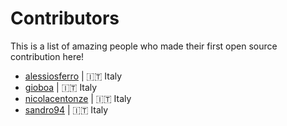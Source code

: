 # Contributors

This is a list of amazing people who made their first open source contribution here!

<!-- Add your name below this line -->
- [alessiosferro](https://github.com/alessiosferro) | 🇮🇹 Italy
- [gioboa](https://github.com/gioboa) | 🇮🇹 Italy
- [nicolacentonze](https://github.com/nicolacentonze) | 🇮🇹 Italy
- [sandro94](https://github.com/sandros94) | 🇮🇹 Italy
